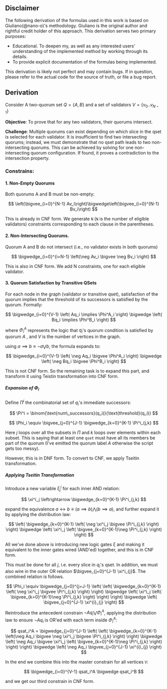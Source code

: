 ## Disclaimer
The following derivation of the formulas used in this work is based on Giuliano(@nano-o)'s methodology. Giuliano is the original author and rightful credit holder of this approach. This derivation serves two primary purposes:
- Educational. To deepen my, as well as any interested users' understanding of the implemented method by working through its details.
- To provide explicit documentation of the formulas being implemented.

This derivation is likely not perfect and may contain bugs. If in question, please refer to the actual code for the source of truth, or file a bug report.


## Derivation
Consider A two-quorum set $Q = \{A, B\}$ and a set of validators $V = \{v_0 .. v_{N-1}\}$

**Objective**: To prove that for any two validators, their quorums intersect.

**Challenge**: Multiple quorums can exist depending on which slice in the qset is selected for each validator. It is insufficient to find two intersecting quorums; instead, we must demonstrate that no qset path leads to two non-intersecting quorums. This can be achieved by solving for one non-intersecting quorum configuration. If found, it proves a contradiction to the intersection property.

### Constrains:

#### 1. **Non-Empty Quorums**
Both quorums A and B must be non-empty:

$$
\left(\bigvee_{i=0}^{N-1}  Av_i\right)\bigwedge\left(\bigvee_{i=0}^{N-1}  Bv_i\right)
$$

This is already in CNF form. We generate `N` (`N` is the number of eligible validators) constraints corresponding to each clause in the parentheses.

#### 2. **Non-Intersecting Quorums**. 
Quorum A and B do not intersect (i.e., no validator exists in both quorums)

$$
\bigwedge_{i=0}^{i=N-1} \left(\neg Av_i \bigvee \neg Bv_i \right)
$$

This is also in CNF form. We add N constraints, one for each eligible validator.

#### 3. Quorum Satisfaction by Transitive QSets
For each node in the graph (validator or transitive qset), satisfaction of the quorum implies that the threshold of its successors is satisfied by the quorum. Formally:

$$
\bigwedge_{i=0}^{V-1} \left( Aq_i \implies \Phi^A_i  \right) \bigwedge \left( Bq_i \implies \Phi^B_i \right)
$$

where $\Phi^A_i$ represents the logic that $q_i$'s quorum condition is satisfied by quorum $A$ , and $V$ is the number of vertices in the graph.

using $a \implies b  \equiv \neg a \bigvee b$, the formula expands to:

$$
\bigwedge_{i=0}^{V-1} \left( \neg Aq_i \bigvee \Phi^A_i \right) \bigwedge \left( \neg Bq_i \bigvee \Phi^B_i \right)
$$

This is not CNF form. So the remaining task is to expand this part, and transform it using Teistin transformation into CNF form.

##### Expansion of $\Phi_i$

Define $\Pi^i$ the combinatorial set of $q_i$'s immediate successors:

$$
 \Pi^i = \binom{\text{num\_successors}(q_i)}{\text{threshold}(q_i)}
$$

$$
\Phi_i \equiv \bigvee_{j=0}^{J-1} \bigwedge_{k=0}^{K-1} \Pi^i_{j,k}
$$

Here $j$ loops over all the subsets in $\Pi$ and $k$ loops over elements within each subset. This is saying that at least one `qset` must have all its members be part of the quorum (I've emitted the quorum label $A$ otherwise the script gets too messy).

However, this is in DNF form. To convert to CNF, we apply Tseitin transformation.

##### Applying Tseitin Transformation
Introduce a new variable $\xi^i_j$ for each inner AND relation:

$$
\xi^i_j \leftrightarrow \bigwedge_{k=0}^{K-1} \Pi^i_{j,k}
$$

expand the equivalence $a \leftrightarrow b \equiv \left(a \implies b\right) \bigwedge \left( b \implies a\right)$, and further expand it by applying the distribution law:

$$
 \left( \bigwedge_{k=0}^{K-1} \left( \neg \xi^i_j \bigvee \Pi^i_{j,k} \right) \right) \bigwedge \left( \xi^i_j \left( \bigvee_{k=0}^{K-1}\neg \Pi^i_{j,k} \right) \right)
$$

All we've done above is introducing new logic gates $\xi$ and making it equivalent to the inner gates wired (AND'ed) together, and this is in CNF form.

This must be done for all $j$, i.e. every slice in $q_i$'s qset. In addition, we must also wire in the outer OR relation 
$\bigvee_{j=0}^{J-1} \xi^i_{j}$. The combined relation is follows.

$$
\Phi_i \equiv \bigwedge_{j=0}^{j=J-1} \left( \left( \bigwedge_{k=0}^{K-1} \left( \neg \xi^i_j \bigvee \Pi^i_{j,k} \right) \right) \bigwedge \left( \xi^i_j \left( \bigvee_{k=0}^{K-1}\neg \Pi^i_{j,k} \right) \right) \right) \bigwedge \left( \bigvee_{j=0}^{J-1} \xi^{i}_{j} \right)
$$

Reintroduce the antecedent constrain $\neg Aq_i \bigvee \Phi^A_i$, applying the distribution law to ensure $\neg Aq_i$ is OR'ed with each term inside $\Phi^A_i$:

$$
qsat_i^A = \bigwedge_{j=0}^{J-1} \left( \left( \bigwedge_{k=0}^{K-1} \left(\neg Aq_i \bigvee \neg \xi^i_j \bigvee \Pi^i_{j,k} \right) \right) \bigwedge \left( \neg Aq_i \bigvee \xi^i_j \left( \bigvee_{k=0}^{K-1}\neg \Pi^i_{j,k} \right) \right) \right) \bigwedge \left(  \neg Aq_i \bigvee_{j=0}^{J-1} \xi^{i}_{j} \right)
$$

In the end we combine this into the master constrain for all vertices `V`:

$$
\bigwedge_{i=0}^{V-1} qsat_i^A \bigwedge qsat_i^B
$$

and we get our third constrain in CNF form.